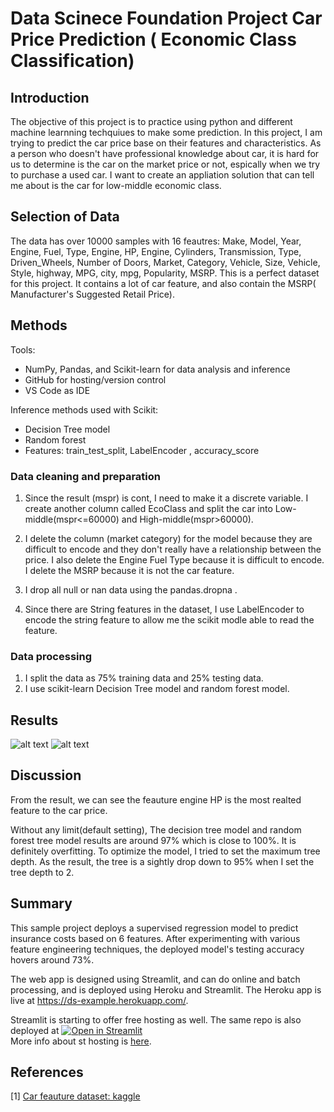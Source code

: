 # Data Scinece Foundation Project Car Price Prediction ( Economic Class Classification)


## Introduction
The objective of this project is to practice using python and different machine learnning techquiues to make some prediction. In this project, I am trying to predict the car price base on their features and characteristics. As a person who doesn't have professional knowledge about car, it is hard for us to determine is the car on the market price or not, espically when we try to purchase a used car.  I want to create an appliation solution that can tell me about is the car for low-middle economic class.

## Selection of Data
The data has over 10000 samples with 16 feautres: Make, Model, Year, Engine, Fuel, Type, Engine, HP,	Engine, Cylinders,	Transmission, Type,	Driven_Wheels,	Number of Doors,	Market, Category,	Vehicle, Size, Vehicle, Style, highway, MPG,	city, mpg,	Popularity,	MSRP. This is a perfect dataset for this project. It contains a lot of car feature, and also contain the MSRP( Manufacturer's Suggested Retail Price).

## Methods

Tools:
- NumPy, Pandas, and Scikit-learn for data analysis and inference
- GitHub for hosting/version control
- VS Code as IDE

Inference methods used with Scikit:
- Decision Tree model
- Random forest
- Features: train_test_split, LabelEncoder , accuracy_score

### Data cleaning and preparation

1. Since the result (mspr) is cont, I need to make it a discrete variable. I create another column called EcoClass and split the car into Low-middle(mspr<=60000) and High-middle(mspr>60000).

2. I delete the column (market category) for the model because they are difficult to encode and they don't really have a relationship between the price. I also delete the Engine Fuel Type because it is difficult to encode. I delete the MSRP because it is not the car feature.

3. I drop all null or nan data using the pandas.dropna .

4. Since there are String features in the dataset, I use LabelEncoder to encode the string feature to allow me the scikit modle able to read the feature.
### Data processing
1. I split the data as 75% training data and 25% testing data.
2. I use scikit-learn  Decision Tree model and random forest model.
## Results

![alt text](https://github.com/asdrewlee23/DsfCarPriceClassification/blob/main/decision%20_tree.png)
![alt text](https://github.com/asdrewlee23/DsfCarPriceClassification/blob/main/Result.png)
## Discussion
From the result, we can see the feauture engine HP is the most realted feature to the car price.

Without any limit(default setting), The decision tree model and random forest tree model results are around 97% which is close to 100%. It is definitely overfitting. To optimize the model, I tried to set the maximum tree depth. As the result, the tree is a sightly drop down to 95% when I set the tree depth to 2.

## Summary
This sample project deploys a supervised regression model to predict insurance costs based on 6 features. After experimenting with various feature engineering techniques, the deployed model's testing accuracy hovers around 73%. 

The web app is designed using Streamlit, and can do online and batch processing, and is deployed using Heroku and Streamlit. The Heroku app is live at https://ds-example.herokuapp.com/.
 
Streamlit is starting to offer free hosting as well. The same repo is also deployed at [![Open in Streamlit](https://static.streamlit.io/badges/streamlit_badge_black_white.svg)](https://share.streamlit.io/memoatwit/dsexample/app.py)  
More info about st hosting is [here](https://docs.streamlit.io/en/stable/deploy_streamlit_app.html).


## References
[1] [Car feauture dataset: kaggle](https://www.kaggle.com/CooperUnion/cardataset)
